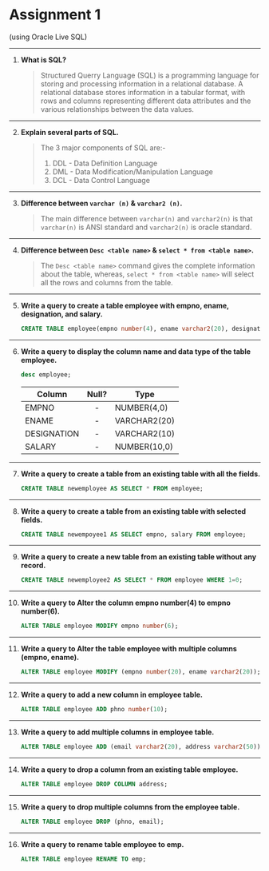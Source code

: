 # Assignment 1

(using Oracle Live SQL)

---

1. **What is SQL?**

   > Structured Querry Language (SQL) is a programming language for storing and processing information in a relational database. A relational database stores information in a tabular format, with rows and columns representing different data attributes and the various relationships between the data values.

---

2. **Explain several parts of SQL.**

   > The 3 major components of SQL are:-
   >
   > 1. DDL - Data Definition Language
   > 2. DML - Data Modification/Manipulation Language
   > 3. DCL - Data Control Language

---

3. **Difference between `varchar (n)` & `varchar2 (n)`.**

   > The main difference between `varchar(n)` and `varchar2(n)` is that `varchar(n)` is ANSI standard and `varchar2(n)` is oracle standard.

---

4. **Difference between `Desc <table name>` & `select * from <table name>`.**

   > The `Desc <table name>` command gives the complete information about the table, whereas, `select * from <table name>` will select all the rows and columns from the table.

---

5. **Write a query to create a table employee with empno, ename, designation, and salary.**

   ```sql
   CREATE TABLE employee(empno number(4), ename varchar2(20), designation varchar2(10), salary number(10));
   ```

---

6. **Write a query to display the column name and data type of the table employee.**

   ```sql
   desc employee;
   ```

   | Column      | Null? | Type         |
   | ----------- | :---: | ------------ |
   | EMPNO       |   -   | NUMBER(4,0)  |
   | ENAME       |   -   | VARCHAR2(20) |
   | DESIGNATION |   -   | VARCHAR2(10) |
   | SALARY      |   -   | NUMBER(10,0) |

---

7. **Write a query to create a table from an existing table with all the fields.**

   ```sql
   CREATE TABLE newemployee AS SELECT * FROM employee;
   ```

---

8. **Write a query to create a table from an existing table with selected fields.**

   ```sql
   CREATE TABLE newempoyee1 AS SELECT empno, salary FROM employee;
   ```

---

9. **Write a query to create a new table from an existing table without any record.**

   ```sql
   CREATE TABLE newemployee2 AS SELECT * FROM employee WHERE 1=0;
   ```

---

10. **Write a query to Alter the column empno number(4) to empno number(6).**

    ```sql
    ALTER TABLE employee MODIFY empno number(6);
    ```

---

11. **Write a query to Alter the table employee with multiple columns (empno, ename).**

    ```sql
    ALTER TABLE employee MODIFY (empno number(20), ename varchar2(20));
    ```

---

12. **Write a query to add a new column in employee table.**

    ```sql
    ALTER TABLE employee ADD phno number(10);
    ```

---

13. **Write a query to add multiple columns in employee table.**

    ```sql
    ALTER TABLE employee ADD (email varchar2(20), address varchar2(50));
    ```

---

14. **Write a query to drop a column from an existing table employee.**

    ```sql
    ALTER TABLE employee DROP COLUMN address;
    ```

---

15. **Write a query to drop multiple columns from the employee table.**

    ```sql
    ALTER TABLE employee DROP (phno, email);
    ```

---

16. **Write a query to rename table employee to emp.**

    ```sql
    ALTER TABLE employee RENAME TO emp;
    ```
